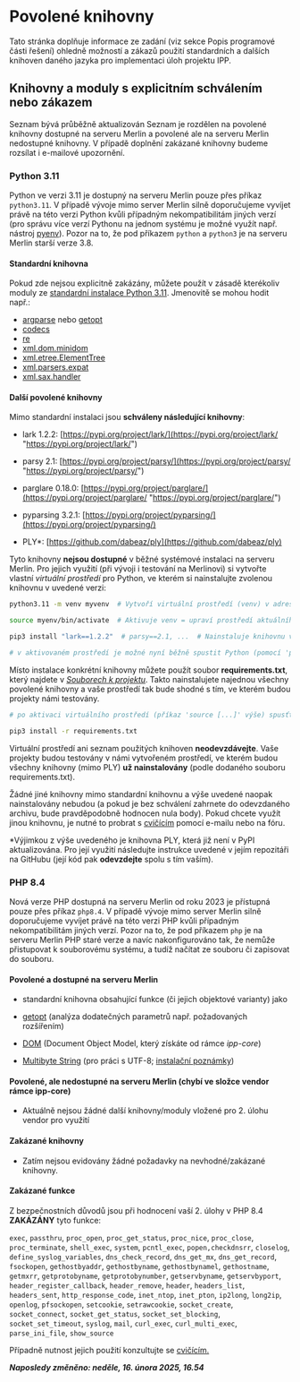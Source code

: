 # Povolené knihovny

Tato stránka doplňuje informace ze zadání (viz sekce Popis programové části řešení) ohledně možností a zákazů použití standardních a dalších knihoven daného jazyka pro implementaci úloh projektu IPP.


## Knihovny a moduly s explicitním schválením nebo zákazem

Seznam bývá průběžně aktualizován Seznam je rozdělen na povolené knihovny dostupné na serveru Merlin a povolené ale na serveru Merlin nedostupné knihovny. V případě doplnění zakázané knihovny budeme rozsílat i e-mailové upozornění.

### Python 3.11

Python ve verzi 3.11 je dostupný na serveru Merlin pouze přes příkaz `python3.11`. V případě vývoje mimo server Merlin silně doporučujeme vyvíjet právě na této verzi Python kvůli případným nekompatibilitám jiných verzí (pro správu více verzí Pythonu na jednom systému je možné využít např. nástroj [pyenv](https://github.com/pyenv/pyenv)). Pozor na to, že pod příkazem `python` a `python3` je na serveru Merlin starší verze 3.8.

#### Standardní knihovna

Pokud zde nejsou explicitně zakázány, můžete použít v zásadě kterékoliv moduly ze [standardní instalace Python 3.11](https://docs.python.org/release/3.11.2/library/). Jmenovitě se mohou hodit např.:

*   [argparse](https://docs.python.org/release/3.11.2/library/argparse.html) nebo [getopt](https://docs.python.org/release/3.11.2/library/getopt.html)
*   [codecs](https://docs.python.org/release/3.11.2/library/codecs.html)
*   [re](https://docs.python.org/release/3.11.2/library/re.html)
*   [xml.dom.minidom](https://docs.python.org/release/3.11.2/library/xml.dom.minidom.html)
*   [xml.etree.ElementTree](https://docs.python.org/release/3.11.2/library/xml.etree.elementtree.html)
*   [xml.parsers.expat](https://docs.python.org/release/3.11.2/library/pyexpat.html)
*   [xml.sax.handler](https://docs.python.org/release/3.11.2/library/xml.sax.handler.html)

#### Další povolené knihovny

Mimo standardní instalaci jsou **schváleny následující knihovny**:

*   lark 1.2.2: [https://pypi.org/project/lark/](https://pypi.org/project/lark/ "https://pypi.org/project/lark/")
*   parsy 2.1: [https://pypi.org/project/parsy/](https://pypi.org/project/parsy/ "https://pypi.org/project/parsy/")
*   parglare 0.18.0: [https://pypi.org/project/parglare/](https://pypi.org/project/parglare/ "https://pypi.org/project/parglare/")
*   pyparsing 3.2.1: [https://pypi.org/project/pyparsing/](https://pypi.org/project/pyparsing/)

*   PLY\*: [https://github.com/dabeaz/ply](https://github.com/dabeaz/ply)


Tyto knihovny **nejsou dostupné** v běžné systémové instalaci na serveru Merlin. Pro jejich využití (při vývoji i testování na Merlinovi) si vytvořte vlastní _virtuální prostředí_ pro Python, ve kterém si nainstalujte zvolenou knihovnu v uvedené verzi:

```bash
python3.11 -m venv myvenv  # Vytvoří virtuální prostředí (venv) v adresáři myenv (chvíli to trvá)

source myenv/bin/activate  # Aktivuje venv = upraví prostředí aktuálního shellu tak, že se místo systémové instalace Pythonu "sahá" jen do virtuální instalace "myenv"

pip3 install "lark==1.2.2"  # parsy==2.1, ...  # Nainstaluje knihovnu v konkrétní verzi

# v aktivovaném prostředí je možné nyní běžně spustit Python (pomocí 'python3.11' nebo i 'python'), který už bude využívat nainstalované knihovny
```

Místo instalace konkrétní knihovny můžete použít soubor **requirements.txt**, který najdete v _[Souborech k projektu](https://moodle.vut.cz/mod/folder/view.php?id=508604)_. Takto nainstalujete najednou všechny povolené knihovny a vaše prostředí tak bude shodné s tím, ve kterém budou projekty námi testovány.

```bash
# po aktivaci virtuálního prostředí (příkaz 'source [...]' výše) spusťte:

pip3 install -r requirements.txt
```

Virtuální prostředí ani seznam použitých knihoven **neodevzdávejte**. Vaše projekty budou testovány v námi vytvořeném prostředí, ve kterém budou všechny knihovny (mimo PLY) **už nainstalovány** (podle dodaného souboru requirements.txt).

Žádné jiné knihovny mimo standardní knihovnu a výše uvedené naopak nainstalovány nebudou (a pokud je bez schválení zahrnete do odevzdaného archivu, bude pravděpodobně hodnocen nula body). Pokud chcete využít jinou knihovnu, je nutné to probrat s [cvičícím](mailto:krivka@fit.vut.cz?subject=IPP:%20Gener%C3%A1tory%20k%C3%B3du) pomocí e-mailu nebo na fóru.

\*Výjimkou z výše uvedeného je knihovna PLY, která již není v PyPI aktualizována. Pro její využití následujte instrukce uvedené v jejím repozitáři na GitHubu (její kód pak **odevzdejte** spolu s tím vaším).

### PHP 8.4

Nová verze PHP dostupná na serveru Merlin od roku 2023 je přístupná pouze přes příkaz `php8.4`. V případě vývoje mimo server Merlin silně doporučujeme vyvíjet právě na této verzi PHP kvůli případným nekompatibilitám jiných verzí. Pozor na to, že pod příkazem `php` je na serveru Merlin PHP staré verze a navíc nakonfigurováno tak, že nemůže přistupovat k souborovému systému, a tudíž načítat ze souboru či zapisovat do souboru.

#### Povolené a dostupné na serveru Merlin

*   standardní knihovna obsahující funkce (či jejich objektové varianty) jako
*   [getopt](http://cz2.php.net/manual/en/function.getopt.php) (analýza dodatečných parametrů např. požadovaných rozšířením)

*   [DOM](http://php.net/manual/en/book.dom.php) (Document Object Model, který získáte od rámce _ipp-core_)
*   [Multibyte String](http://www.php.net/manual/en/book.mbstring.php) (pro práci s UTF-8; [instalační poznámky](http://php.net/manual/en/mbstring.installation.php))

#### Povolené, ale nedostupné na serveru Merlin (chybí ve složce vendor rámce ipp-core)

*   Aktuálně nejsou žádné další knihovny/moduly vložené pro 2. úlohu vendor pro využití

#### Zakázané knihovny

*   Zatím nejsou evidovány žádné požadavky na nevhodné/zakázané knihovny.

#### Zakázané funkce

Z bezpečnostních důvodů jsou při hodnocení vaší 2. úlohy v PHP 8.4 **ZAKÁZÁNY** tyto funkce:

`exec`, `passthru`, `proc_open`, `proc_get_status`, `proc_nice`, `proc_close`, `proc_terminate`, `shell_exec`, `system`, `pcntl_exec`, `popen,checkdnsrr`, `closelog`, `define_syslog_variables`, `dns_check_record`, `dns_get_mx`, `dns_get_record`, `fsockopen`, `gethostbyaddr`, `gethostbyname`, `gethostbynamel`, `gethostname`, `getmxrr`, `getprotobyname`, `getprotobynumber`, `getservbyname`, `getservbyport`, `header_register_callback`, `header_remove`, `header`, `headers_list`, `headers_sent`, `http_response_code`, `inet_ntop`, `inet_pton`, `ip2long`, `long2ip`, `openlog`, `pfsockopen`, `setcookie`, `setrawcookie`, `socket_create`, `socket_connect`, `socket_get_status`, `socket_set_blocking`, `socket_set_timeout`, `syslog`, `mail`, `curl_exec`, `curl_multi_exec`, `parse_ini_file`, `show_source`

Případně nutnost jejich použití konzultujte se [cvičícím.
](mailto:krivka@fit.vut.cz?subject=IPP_zakazane_knihovny)



**_Naposledy změněno: neděle, 16. února 2025, 16.54_**